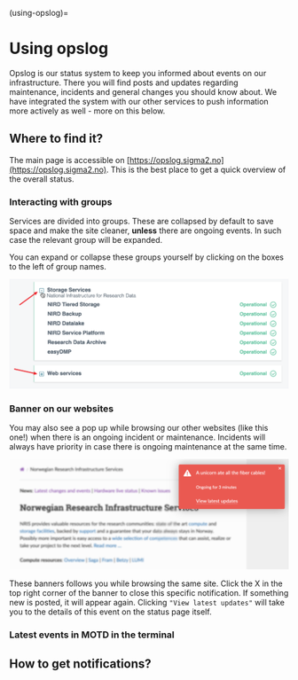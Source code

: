 (using-opslog)=

# Using opslog

Opslog is our status system to keep you informed about events on our infrastructure.
There you will find posts and updates regarding maintenance, incidents and general changes you should know about.
We have integrated the system with our other services to push information more actively as well - more on this below.

## Where to find it?

The main page is accessible on [https://opslog.sigma2.no](https://opslog.sigma2.no). This is the best place to get a quick overview of the overall status.

### Interacting with groups
Services are divided into groups. These are collapsed by default to save space and make the site cleaner, **unless** there are ongoing events. In such case the relevant group will be expanded.  

You can expand or collapse these groups yourself by clicking on the boxes to the left of group names.

![Expand groups](img/opslog-expand-groups.png "Expand groups")

### Banner on our websites

You may also see a pop up while browsing our other websites (like this one!) when there is an ongoing incident or maintenance.
Incidents will always have priority in case there is ongoing maintenance at the same time.

![Integrated banner](img/opslog-banner.png "Integrated banner")

These banners follows you while browsing the same site. Click the X in the top right corner of the banner to close this specific notification. If something new is posted, it will appear again.
Clicking `"View latest updates"` will take you to the details of this event on the status page itself.

### Latest events in MOTD in the terminal


## How to get notifications?